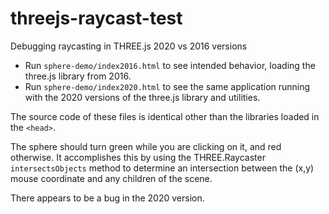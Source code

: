 # threejs-raycast-test
Debugging raycasting in THREE.js 2020 vs 2016 versions

- Run `sphere-demo/index2016.html` to see intended behavior, loading the three.js library from 2016.
- Run `sphere-demo/index2020.html` to see the same application running with the 2020 versions of the three.js library and utilities.

The source code of these files is identical other than the libraries loaded in the `<head>`.

The sphere should turn green while you are clicking on it, and red otherwise. It accomplishes this by using the THREE.Raycaster `intersectsObjects` method to determine an intersection between the (x,y) mouse coordinate and any children of the scene.

There appears to be a bug in the 2020 version.
